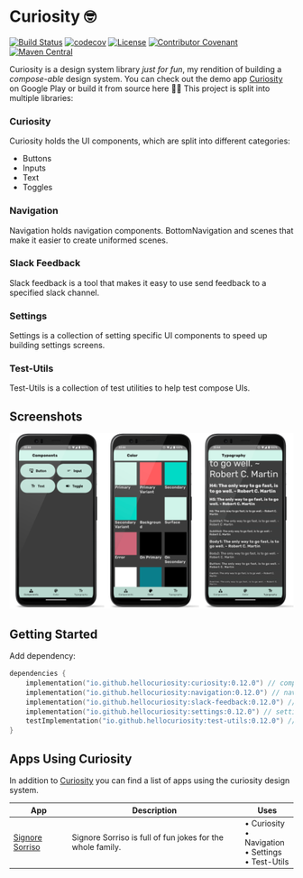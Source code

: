 # Curiosity 🤓

[![Build Status](https://github.com/HelloCuriosity/curiosity/actions/workflows/main.yml/badge.svg?event=push)](https://github.com/HelloCuriosity/curiosity/actions)
[![codecov](https://codecov.io/gh/HelloCuriosity/curiosity/branch/main/graph/badge.svg?token=C2EVH32Q26)](https://codecov.io/gh/HelloCuriosity/curiosity)
[![License](https://img.shields.io/dub/l/vibe-d.svg)](LICENSE)
[![Contributor Covenant](https://img.shields.io/badge/Contributor%20Covenant-2.1-4baaaa.svg)](CODE_OF_CONDUCT.md)
[![Maven Central](https://img.shields.io/maven-central/v/io.github.hellocuriosity/curiosity?color=blue)](https://central.sonatype.com/search?q=io.github.hellocuriosity)

Curiosity is a design system library _just for fun_, my rendition of building a _compose-able_ design system. You can
check out the demo app [Curiosity](https://play.google.com/store/apps/details?id=com.hello.curiosity.design) on Google
Play or build it from source here 🧑‍💻 This project is split into multiple libraries:

### Curiosity

Curiosity holds the UI components, which are split into different categories:

* Buttons
* Inputs
* Text
* Toggles

### Navigation

Navigation holds navigation components. BottomNavigation and scenes that make it easier to create uniformed scenes.

### Slack Feedback

Slack feedback is a tool that makes it easy to use send feedback to a specified slack channel.

### Settings

Settings is a collection of setting specific UI components to speed up building settings screens.

### Test-Utils

Test-Utils is a collection of test utilities to help test compose UIs.

## Screenshots

![overview](screenshots/dashboard_scenes.png "overview")

## Getting Started

Add dependency:

```kotlin
dependencies {
    implementation("io.github.hellocuriosity:curiosity:0.12.0") // component library
    implementation("io.github.hellocuriosity:navigation:0.12.0") // navigation library
    implementation("io.github.hellocuriosity:slack-feedback:0.12.0") // slack feedback library
    implementation("io.github.hellocuriosity:settings:0.12.0") // settings library
    testImplementation("io.github.hellocuriosity:test-utils:0.12.0") // testing library
}
```

## Apps Using Curiosity

In addition to [Curiosity](https://play.google.com/store/apps/details?id=com.hello.curiosity.design) you can find a list
of apps using the curiosity design system.

| App                                                                                         | Description                                                 | Uses |
|---------------------------------------------------------------------------------------------|-------------------------------------------------------------|------|
| [Signore Sorriso](https://play.google.com/store/apps/details?id=com.hello.curiosity.jokes)  | Signore Sorriso is full of fun jokes for the whole family. | &bull; Curiosity<br/>&bull; Navigation<br/>&bull; Settings<br/>&bull; Test-Utils                                            |
